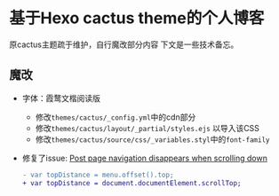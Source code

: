 # 基于Hexo cactus theme的个人博客

原cactus主题疏于维护，自行魔改部分内容
下文是一些技术备忘。

## 魔改

- 字体：霞鹜文楷阅读版
  - 修改`themes/cactus/_config.yml`中的cdn部分
  - 修改`themes/cactus/layout/_partial/styles.ejs` 以导入该CSS
  - 修改`themes/cactus/source/css/_variables.styl`中的`font-family`
- 修复了issue: [Post page navigation disappears when scrolling down](https://github.com/probberechts/hexo-theme-cactus/issues/378)

     ```diff
     - var topDistance = menu.offset().top;
     + var topDistance = document.documentElement.scrollTop;
     ```
